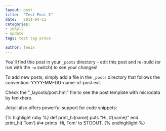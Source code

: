 ```yaml
---
layout: post
title:  "Test Post 3"
date:   2014-04-11
categories: 
- jekyll 
- update
tags: test tag prova 

author: fenix
---
```


You'll find this post in your `_posts` directory - edit this post and re-build 
(or run with the `-w` switch) to see your changes!

To add new posts, simply add a file in the `_posts` directory that follows 
the convention: YYYY-MM-DD-name-of-post.ext.

Check the "_layouts/post.hml" file to see the post template with microdata by fenixhero.

Jekyll also offers powerful support for code snippets:

{% highlight ruby %}
def print_hi(name)
  puts "Hi, #{name}"
end
print_hi('Tom')
#=> prints 'Hi, Tom' to STDOUT.
{% endhighlight %}

